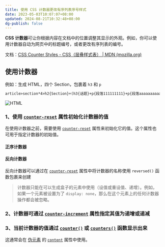 ```yaml
---
title: 使用 CSS 计数器更改有序列表序号样式
date: 2023-05-03T10:07:07+08:00
updated: 2024-08-21T10:32:48+08:00
dg-publish: false
---
```


**CSS 计数器**可让你根据内容在文档中的位置调整其显示的外观。例如，你可以使用计数器自动为网页中的标题编号，或者更改有序列表的编号。

文档：[CSS Counter Styles - CSS（层叠样式表） | MDN (mozilla.org)](https://developer.mozilla.org/zh-CN/docs/Web/CSS/CSS_Counter_Styles)

## 使用计数器

例如：生成 HTML，四个 Section，包裹着 `h3` 和 `p`

```html
article>section*4>h2{Section}+(h3{话题}+p{段落111111111}+p{段落aaaaaaaaaaaaaa})*4
```

![HTML](https://cdn.wallleap.cn/img/pic/illustrtion/202210121755148.png)

### 1、使用 [`counter-reset`](https://developer.mozilla.org/zh-CN/docs/Web/CSS/counter-reset) 属性初始化计数器的值

在使用计数器之前，需要使用 [`counter-reset`](https://developer.mozilla.org/zh-CN/docs/Web/CSS/counter-reset) 属性来初始化它的值。这个属性也可用于指定计数器的初始值。

#### 正序计数器

#### 反向计数器

反向计数器可以通过在 [`counter-reset`](https://developer.mozilla.org/zh-CN/docs/Web/CSS/counter-reset) 属性中将计数器的名称使用 `reversed()` 函数包裹来创建

> 计数器只能在可以生成盒子的元素中使用（设值或重设值、递增）。例如，如果一个元素被设置为了 `display: none`，那么在这个元素上的任何计数器操作都会被忽略。

### 2、计数器可通过 [`counter-increment`](https://developer.mozilla.org/zh-CN/docs/Web/CSS/counter-increment) 属性指定其值为递增或递减

### 3、当前计数器的值通过 [`counter()`](https://developer.mozilla.org/zh-CN/docs/Web/CSS/counter) 或 [`counters()`](https://developer.mozilla.org/zh-CN/docs/Web/CSS/counters) 函数显示出来

这通常会在 [伪元素](https://developer.mozilla.org/zh-CN/docs/Web/CSS/Pseudo-elements) 的 [`content`](https://developer.mozilla.org/zh-CN/docs/Web/CSS/content) 属性中使用。
